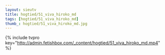 ```yaml
--- 
layout: sieutv
title: hogtied/51_viva_hiroko_md
tags: [hogtied/51_viva_hiroko_md]
thumb_: hogtied/51_viva_hiroko_md.jpg
---
```

{% include tvpro key="http://admin.fetishbox.com/_content/hogtied/51_viva_hiroko_md.mp4" %} 
